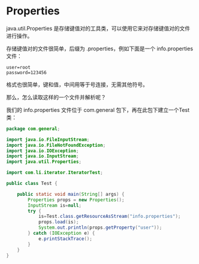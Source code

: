 # Properties

java.util.Properties 是存储键值对的工具类，可以使用它来对存储键值对的文件进行操作。

存储键值对的文件很简单，后缀为 .properties，例如下面是一个 info.properties 文件：

```
user=root
password=123456
```

格式也很简单，键和值，中间用等于号连接，无需其他符号。

那么，怎么读取这样的一个文件并解析呢？

我们的 info.properties 文件位于 com.general 包下，再在此包下建立一个Test类：

```java
package com.general;

import java.io.FileInputStream;
import java.io.FileNotFoundException;
import java.io.IOException;
import java.io.InputStream;
import java.util.Properties;

import com.li.iterator.IteratorTest;

public class Test {

	public static void main(String[] args) {
		Properties props = new Properties();
		InputStream is=null;
		try {
			is=Test.class.getResourceAsStream("info.properties");
			props.load(is);
			System.out.println(props.getProperty("user"));
		} catch (IOException e) {
			e.printStackTrace();
		}
	}
}

```